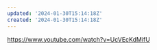 ```yaml
---
updated: '2024-01-30T15:14:18Z'
created: '2024-01-30T15:14:18Z'
---
```

https://www.youtube.com/watch?v=UcVEcKdMifU